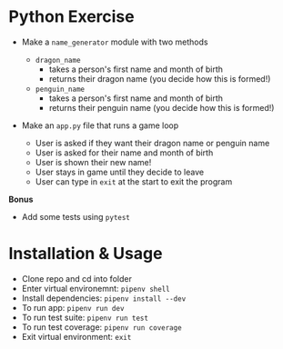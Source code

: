 # Python Exercise
- Make a `name_generator` module with two methods
  - `dragon_name` 
    - takes a person's first name and month of birth
    - returns their dragon name (you decide how this is formed!)
  - `penguin_name` 
    - takes a person's first name and month of birth
    - returns their penguin name (you decide how this is formed!)


- Make an `app.py` file that runs a game loop
  - User is asked if they want their dragon name or penguin name
  - User is asked for their name and month of birth
  - User is shown their new name!
  - User stays in game until they decide to leave
  - User can type in `exit` at the start to exit the program

**Bonus**
- Add some tests using `pytest`

# Installation & Usage 

- Clone repo and cd into folder
- Enter virtual environemnt: `pipenv shell`
- Install dependencies: `pipenv install --dev`
- To run app: `pipenv run dev` 
- To run test suite: `pipenv run test` 
- To run test coverage: `pipenv run coverage` 
- Exit virtual environment: `exit`
